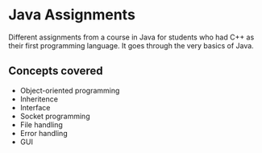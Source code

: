 # Java Assignments
Different assignments from a course in Java for students who had C++ as their first programming language. It goes through the very basics of Java.

## Concepts covered
- Object-oriented programming
- Inheritence
- Interface
- Socket programming
- File handling
- Error handling
- GUI
